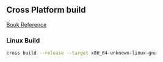 ## **Cross Platform build**
[Book Reference](https://doc.rust-lang.org/nightly/rustc/platform-support.html)


### **Linux Build**
```bash
cross build --release --target x86_64-unknown-linux-gnu
```